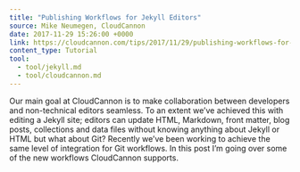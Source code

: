 ```yaml
---
title: "Publishing Workflows for Jekyll Editors"
source: Mike Neumegen, CloudCannon
date: 2017-11-29 15:26:00 +0000
link: https://cloudcannon.com/tips/2017/11/29/publishing-workflows-for-jekyll-editors/
content_type: Tutorial
tool:
  - tool/jekyll.md
  - tool/cloudcannon.md
---
```

Our main goal at CloudCannon is to make collaboration between developers and non-technical editors seamless. To an extent we’ve achieved this with editing a Jekyll site; editors can update HTML, Markdown, front matter, blog posts, collections and data files without knowing anything about Jekyll or HTML but what about Git? Recently we’ve been working to achieve the same level of integration for Git workflows. In this post I’m going over some of the new workflows CloudCannon supports.





